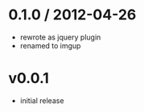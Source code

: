
0.1.0 / 2012-04-26 
==================

  * rewrote as jquery plugin
  * renamed to imgup

# v0.0.1
- initial release
